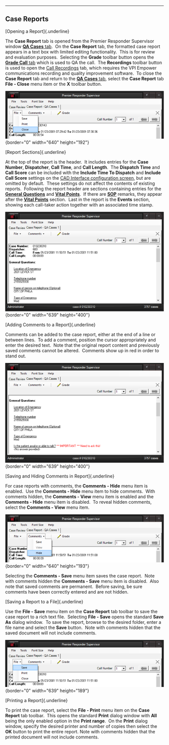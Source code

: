   ------------------
  **Case Reports**
  ------------------

[Opening a Report]{.underline}

The **Case Report** tab is opened from the Premier Responder Supervisor
window [**QA Cases** tab](Case%20Review.htm).  On the **Case Report**
tab, the formatted case report appears in a text box with limited
editing functionality.  This is for review and evaluation purposes. 
Selecting the **Grade** toolbar button opens the [**Grade Call**
tab](Case%20Eval.htm) which is used to QA the call.  The **Recordings**
toolbar button is used to open the [Call
Recordings](Call%20Recordings.htm) tab, which requires the VPI Empower
communications recording and quality improvement software.  To close the
**Case Report** tab and return to the [**QA Cases**
tab](Case%20Review.htm), select the **Case Report** tab **File - Close**
menu item or the **X** toolbar button.

![](Case%20Reports_files/image004.png){border="0" width="640"
height="192"}

[Report Sections]{.underline}

At the top of the report is the header.  It includes entries for the
**Case Number**, **Dispatcher**, **Call Time**, and **Call Length**. 
The **Dispatch Time** and **Call Score** can be included with the
**Include Time To Dispatch** and **Include Call Score** settings on the
[CAD Interface configuration screen](Cad%20Interface%20Settings.htm),
but are omitted by default.  These settings do not affect the contents
of existing reports.  Following the report header are sections
containing entries for the **[General
Questions](General%20Questions.htm)** and **[Vital
Points](Vital%20Points.htm)**.  If there are
**[SOP](Standard%20Operating%20Procedure.htm)** remarks, they appear
after the **[Vital Points](Vital%20Points.htm)** section.  Last in the
report is the **Events** section, showing each call-taker action
together with an associated time stamp.

![](Case%20Reports_files/image002.png){border="0" width="639"
height="400"}

[Adding Comments to a Report]{.underline}

Comments can be added to the case report, either at the end of a line or
between lines.  To add a comment, position the cursor appropriately and
enter the desired text.  Note that the original report content and
previously saved comments cannot be altered.  Comments show up in red in
order to stand out.

![](Case%20Reports_files/image003.png){border="0" width="639"
height="400"}

[Saving and Hiding Comments in Report]{.underline}

For case reports with comments, the **Comments - Hide** menu item is
enabled.  Use the **Comments - Hide** menu item to hide comments.  With
comments hidden, the **Comments - View** menu item is enabled and the
**Comments - Hide** menu item is disabled.  To reveal hidden comments,
select the **Comments - View** menu item.

![](Case%20Reports_files/Image001.png){border="0" width="640"
height="193"}

Selecting the **Comments - Save** menu item saves the case report.  Note
with comments hidden the **Comments - Save** menu item is disabled. 
Also note that saved comments are permanent.  Before saving, be sure
comments have been correctly entered and are not hidden.

[Saving a Report to a File]{.underline}

Use the **File - Save** menu item on the **Case Report** tab toolbar to
save the case report to a rich text file.  Selecting **File - Save**
opens the standard **Save As** dialog window.  To save the report,
browse to the desired folder, enter a file name and select the **Save**
button.  Note with comments hidden that the saved document will not
include comments.

![](Case%20Reports_files/image005.png){border="0" width="639"
height="189"}

[Printing a Report]{.underline}

To print the case report, select the **File - Print** menu item on the
**Case Report** tab toolbar.  This opens the standard **Print** dialog
window with **All** being the only enabled option in the **Print
range**.  On the **Print** dialog window, specify the desired printer
and number of copies then select the **OK** button to print the entire
report. Note with comments hidden that the printed document will not
include comments.
